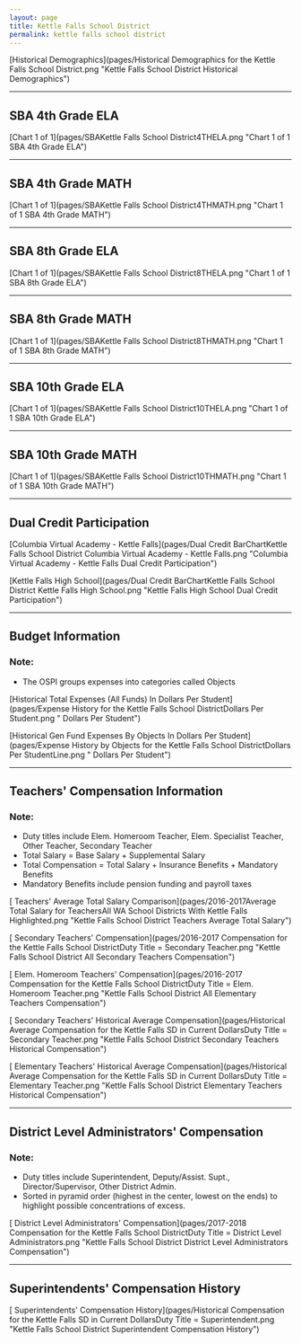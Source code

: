 ```yaml
---
layout: page
title: Kettle Falls School District
permalink: kettle falls school district
---
```



[Historical Demographics](pages/Historical Demographics for the Kettle Falls School District.png "Kettle Falls School District Historical Demographics")

___

## SBA 4th Grade ELA

[Chart 1 of 1](pages/SBAKettle Falls School District4THELA.png "Chart 1 of 1 SBA 4th Grade ELA")


___

## SBA 4th Grade MATH

[Chart 1 of 1](pages/SBAKettle Falls School District4THMATH.png "Chart 1 of 1 SBA 4th Grade MATH")


___

## SBA 8th Grade ELA

[Chart 1 of 1](pages/SBAKettle Falls School District8THELA.png "Chart 1 of 1 SBA 8th Grade ELA")


___

## SBA 8th Grade MATH

[Chart 1 of 1](pages/SBAKettle Falls School District8THMATH.png "Chart 1 of 1 SBA 8th Grade MATH")


___

## SBA 10th Grade ELA

[Chart 1 of 1](pages/SBAKettle Falls School District10THELA.png "Chart 1 of 1 SBA 10th Grade ELA")


___

## SBA 10th Grade MATH

[Chart 1 of 1](pages/SBAKettle Falls School District10THMATH.png "Chart 1 of 1 SBA 10th Grade MATH")


___

## Dual Credit Participation

[Columbia Virtual Academy - Kettle Falls](pages/Dual Credit BarChartKettle Falls School District Columbia Virtual Academy - Kettle Falls.png "Columbia Virtual Academy - Kettle Falls Dual Credit Participation")

[Kettle Falls High School](pages/Dual Credit BarChartKettle Falls School District Kettle Falls High School.png "Kettle Falls High School Dual Credit Participation")


___

## Budget Information
### Note:
- The OSPI groups expenses into categories called Objects

[Historical Total Expenses (All Funds) In Dollars Per Student](pages/Expense History for the Kettle Falls School DistrictDollars Per Student.png " Dollars Per Student")

[Historical Gen Fund Expenses By Objects In Dollars Per Student](pages/Expense History by Objects for the Kettle Falls School DistrictDollars Per StudentLine.png " Dollars Per Student")


___

## Teachers' Compensation Information
### Note:
- Duty titles include Elem. Homeroom Teacher, Elem. Specialist Teacher, Other Teacher, Secondary Teacher
- Total Salary = Base Salary + Supplemental Salary
- Total Compensation = Total Salary + Insurance Benefits + Mandatory Benefits
- Mandatory Benefits include pension funding and payroll taxes

[ Teachers' Average Total Salary Comparison](pages/2016-2017Average Total Salary for TeachersAll WA School Districts With Kettle Falls Highlighted.png "Kettle Falls School District Teachers Average Total Salary")

[ Secondary Teachers' Compensation](pages/2016-2017 Compensation for the Kettle Falls School DistrictDuty Title = Secondary Teacher.png "Kettle Falls School District All Secondary Teachers Compensation")

[ Elem. Homeroom Teachers' Compensation](pages/2016-2017 Compensation for the Kettle Falls School DistrictDuty Title = Elem. Homeroom Teacher.png "Kettle Falls School District All Elementary Teachers Compensation")

[ Secondary Teachers' Historical Average Compensation](pages/Historical Average Compensation for the Kettle Falls SD in Current DollarsDuty Title = Secondary Teacher.png "Kettle Falls School District Secondary Teachers Historical Compensation")

[ Elementary Teachers' Historical Average Compensation](pages/Historical Average Compensation for the Kettle Falls SD in Current DollarsDuty Title = Elementary Teacher.png "Kettle Falls School District Elementary Teachers Historical Compensation")


___

## District Level Administrators' Compensation

### Note:
- Duty titles include Superintendent, Deputy/Assist. Supt., Director/Supervisor, Other District Admin.
- Sorted in pyramid order (highest in the center, lowest on the ends) to highlight possible concentrations of excess.

[ District Level Administrators' Compensation](pages/2017-2018 Compensation for the Kettle Falls School DistrictDuty Title = District Level Administrators.png "Kettle Falls School District District Level Administrators Compensation")


___

## Superintendents' Compensation History

[ Superintendents' Compensation History](pages/Historical Compensation for the Kettle Falls SD in Current DollarsDuty Title = Superintendent.png "Kettle Falls School District Superintendent Compensation History")

